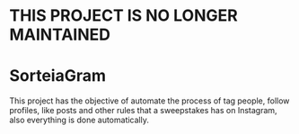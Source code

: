 # THIS PROJECT IS NO LONGER MAINTAINED

# SorteiaGram
This project has the objective of automate the process of tag people, follow profiles, like posts and other rules that a sweepstakes has on Instagram, also everything is done automatically.
